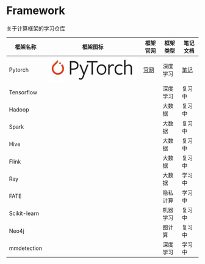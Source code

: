 # Framework
关于计算框架的学习仓库

| 框架名称     | 框架图标                | 框架官网                     | 框架类型 | 笔记文档          |
| ------------ | ----------------------- | ---------------------------- | -------- | ----------------- |
| Pytorch      | ![](./pics/pytorch.jpg) | [官网](https://pytorch.org/) | 深度学习 | [笔记](./pytorch) |
| Tensorflow   |                         |                              | 深度学习 | 复习中            |
| Hadoop       |                         |                              | 大数据   | 复习中            |
| Spark        |                         |                              | 大数据   | 复习中            |
| Hive         |                         |                              | 大数据   | 复习中            |
| Flink        |                         |                              | 大数据   | 复习中            |
| Ray          |                         |                              | 大数据   | 学习中            |
| FATE         |                         |                              | 隐私计算 | 学习中            |
| Scikit-learn |                         |                              | 机器学习 | 复习中            |
| Neo4j        |                         |                              | 图计算   | 复习中            |
| mmdetection  |                         |                              | 深度学习 | 学习中            |

